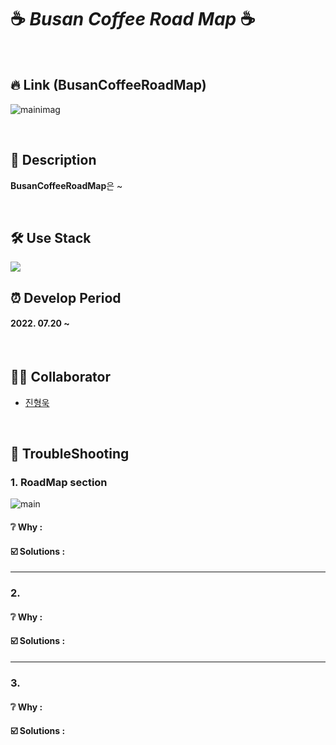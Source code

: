# ☕ _Busan Coffee Road Map_ ☕

<br>

## 🔥 Link (BusanCoffeeRoadMap)
![mainimag](https://user-images.githubusercontent.com/100752008/180446375-1c4bb7ef-97ff-4d8e-b2de-c2692d4d37cf.PNG)
<!--  ### [Go To "BusanCoffeeRoadMap"](https://huunguk.github.io/AesopProject/) -->

<br>

## 🔎 Description

**BusanCoffeeRoadMap**은 ~

<!-- 여행을 기반으로한 정보 공유 및 커뮤니티 기능을 가지고 있습니다.
We are traveling의 약자이며 여행자들을 대상으로 서비스를 제공합니다.  
     -->
     
<br>

## 🛠 Use Stack
<img src="https://img.shields.io/badge/React-61DAFB?style=for-the-badg=flat-square&logo=React&logoColor=white"/>


<br>

## ⏰ Develop Period
#### 2022. 07.20 ~  

<br>

## 👩‍💻 Collaborator
- [진형욱](https://github.com/huunguk)

<br>

## 📌 TroubleShooting 
### 1. RoadMap section 
![main](https://user-images.githubusercontent.com/100752008/180446391-49649f1e-7c76-41e0-a19e-7a6e44f1f2c7.PNG)

#### ❔ Why :
#### ☑️ Solutions : 

***
### 2. 
#### ❔ Why :
#### ☑️ Solutions : 

***
### 3. 
#### ❔ Why :
#### ☑️ Solutions : 
